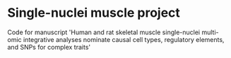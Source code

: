 # Single-nuclei muscle project

Code for manuscript 'Human and rat skeletal muscle single-nuclei multi-omic integrative analyses nominate causal cell types, regulatory elements, and SNPs for complex traits'
